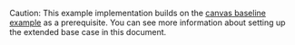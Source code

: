 Caution: This example implementation builds on the [canvas baseline
example](/development/languages/fidl/examples/canvas#baseline)
as a prerequisite. You can see more information about setting up the extended
base case in this document.
